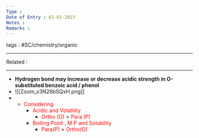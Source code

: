 ```yaml
---
Type : 
Date of Entry : 01-01-2023
Notes : 
Remarks :  
---
```

 tags :  #SC/chemistry/organic 
 
---
Related :  

---

- **Hydrogen bond may increase or decrease acidic strength in  O-substituted benzoic acid / phenol**
- ![[Zoom_v3N28bSQxH.png]]
- - <font style="color:red">Considering</font>
	- <font style="color:red">Acidic and Volatility</font>
		- <font style="color:red">Ortho (O) </font>> <font style="color:red">Para (P)</font>
	- <font style="color:red">Boiling Point , M.P and Solubility</font>
		- <font style="color:red">Para(P)</font> > <font style="color:red">Ortho(O)</font>